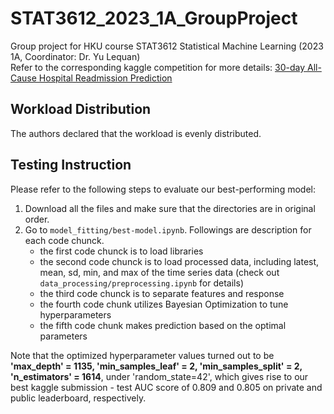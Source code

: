# STAT3612_2023_1A_GroupProject
Group project for HKU course STAT3612 Statistical Machine Learning (2023 1A, Coordinator: Dr. Yu Lequan)  
Refer to the corresponding kaggle competition for more details: [30-day All-Cause Hospital Readmission Prediction](https://www.kaggle.com/competitions/30-day-all-cause-hospital-readmission-prediction)

## Workload Distribution
The authors declared that the workload is evenly distributed.

## Testing Instruction
Please refer to the following steps to evaluate our best-performing model:  
1. Download all the files and make sure that the directories are in original order.
2. Go to `model_fitting/best-model.ipynb`. Followings are description for each code chunck.
   - the first code chunck is to load libraries 
   - the second code chunck is to load processed data, including latest, mean, sd, min, and max of the time series data (check out `data_processing/preprocessing.ipynb` for details)
   - the third code chunck is to separate features and response
   - the fourth code chunk utilizes Bayesian Optimization to tune hyperparameters
   - the fifth code chunk makes prediction based on the optimal parameters  

Note that the optimized hyperparameter values turned out to be __'max_depth' = 1135, 'min_samples_leaf' = 2, 'min_samples_split' = 2, 'n_estimators' = 1614__, under 'random_state=42', which gives rise to our best kaggle submission - test AUC score of 0.809 and 0.805 on private and public leaderboard, respectively.

